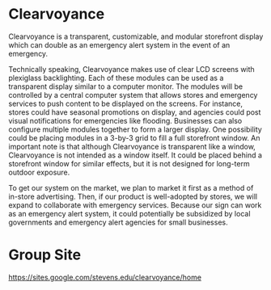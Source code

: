 # Clearvoyance
Clearvoyance is a transparent, customizable, and modular storefront display which can double as an emergency alert system in the event of an emergency. 

Technically speaking, Clearvoyance makes use of clear LCD screens with plexiglass backlighting. Each of these modules can be used as a transparent display similar to a computer monitor. The modules will be controlled by a central computer system that allows stores and emergency services to push content to be displayed on the screens. For instance, stores could have seasonal promotions on display, and agencies could post visual notifications for emergencies like flooding. Businesses can also configure multiple modules together to form a larger display. One possibility could be placing modules in a 3-by-3 grid to fill a full storefront window. An important note is that although Clearvoyance is transparent like a window, Clearvoyance is not intended as a window itself. It could be placed behind a storefront window for similar effects, but it is not designed for long-term outdoor exposure. 

To get our system on the market, we plan to market it first as a method of in-store advertising. Then, if our product is well-adopted by stores, we will expand to collaborate with emergency services. Because our sign can work as an emergency alert system, it could potentially be subsidized by local governments and emergency alert agencies for small businesses. 

# Group Site
https://sites.google.com/stevens.edu/clearvoyance/home
